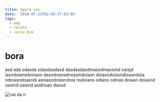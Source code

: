 ```yaml
---
title: Agora vai
date: '2018-07-23T02:49:37-03:00'
tags:
  - web
  - relato
  - coisa boa
---
```

# bora 

asd ada sdasda sdasdsadasd dasdasdasdmasodmaosmd oaisjd iasndoiansdoinaso dasodnaosdnoasindoiasn doiasndoiasndioasndoia ndoiasndoasndi asniasndoiasndoia nsdoians odians odinas doiasn doiasnd oasind oaisnd asidnsan daosd 

![vai da n](/img/uploads/acidgames.logo.png)
